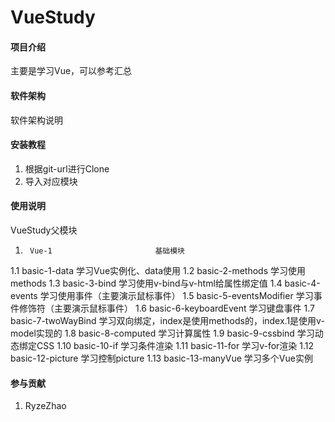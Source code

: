# VueStudy

#### 项目介绍
主要是学习Vue，可以参考汇总


#### 软件架构
软件架构说明


#### 安装教程
1. 根据git-url进行Clone
2. 导入对应模块

#### 使用说明
VueStudy父模块


1.      Vue-1                       基础模块
1.1     basic-1-data                学习Vue实例化、data使用
1.2     basic-2-methods             学习使用methods
1.3     basic-3-bind                学习使用v-bind与v-html给属性绑定值
1.4     basic-4-events              学习使用事件（主要演示鼠标事件）
1.5     basic-5-eventsModifier      学习事件修饰符（主要演示鼠标事件）
1.6     basic-6-keyboardEvent       学习键盘事件
1.7     basic-7-twoWayBind          学习双向绑定，index是使用methods的，index.1是使用v-model实现的
1.8     basic-8-computed            学习计算属性
1.9     basic-9-cssbind             学习动态绑定CSS
1.10    basic-10-if                 学习条件渲染
1.11    basic-11-for                学习v-for渲染
1.12    basic-12-picture            学习控制picture
1.13    basic-13-manyVue            学习多个Vue实例




#### 参与贡献
1. RyzeZhao

#### 